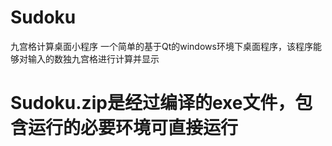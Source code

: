 # Sudoku
九宫格计算桌面小程序
  一个简单的基于Qt的windows环境下桌面程序，该程序能够对输入的数独九宫格进行计算并显示
# Sudoku.zip是经过编译的exe文件，包含运行的必要环境可直接运行
